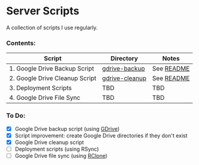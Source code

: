 # Server Scripts

A collection of scripts I use regularly.

### Contents:

| Script 							| Directory				| Notes 			|
|-----------------------------------|-----------------------|-------------------|
| 1. Google Drive Backup Script 	| [gdrive-backup][1] 	| See [README][2] 	|
| 2. Google Drive Cleanup Script 	| [gdrive-cleanup][3] 	| See [README][4] 	|
| 3. Deployment Scripts 			| TBD 					| TBD 				|
| 4. Google Drive File Sync 		| TBD 					| TBD 				|

### To Do:
- [X] Google Drive backup script (using [GDrive][5])
- [X] Script improvement: create Google Drive directories if they don't exist
- [X] Google Drive cleanup script
- [ ] Deployment scripts (using RSync)
- [ ] Google Drive file sync (using [RClone][6])

[1]: gdrive-backup/
[2]: gdrive-backup/README.md
[3]: gdrive-cleanup/
[4]: gdrive-cleanup/README.md
[5]: https://github.com/prasmussen/gdrive
[6]: https://github.com/ncw/rclone/